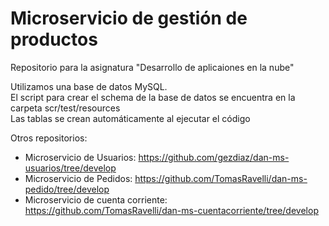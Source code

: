 # Microservicio de gestión de productos

Repositorio para la asignatura "Desarrollo de aplicaiones en la nube"

Utilizamos una base de datos MySQL.<br>
El script para crear el schema de la base de datos se encuentra en la carpeta scr/test/resources<br>
Las tablas se crean automáticamente al ejecutar el código

Otros repositorios:
- Microservicio de Usuarios: https://github.com/gezdiaz/dan-ms-usuarios/tree/develop
- Microservicio de Pedidos: https://github.com/TomasRavelli/dan-ms-pedido/tree/develop
- Microservicio de cuenta corriente: https://github.com/TomasRavelli/dan-ms-cuentacorriente/tree/develop
